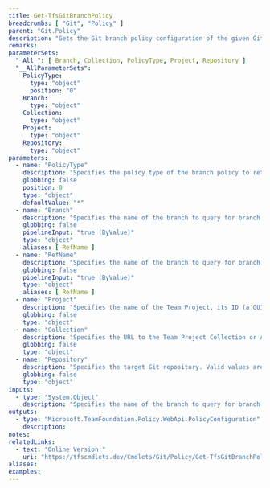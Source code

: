 ```yaml
---
title: Get-TfsGitBranchPolicy
breadcrumbs: [ "Git", "Policy" ]
parent: "Git.Policy"
description: "Gets the Git branch policy configuration of the given Git branches."
remarks: 
parameterSets: 
  "_All_": [ Branch, Collection, PolicyType, Project, Repository ] 
  "__AllParameterSets":  
    PolicyType: 
      type: "object"  
      position: "0"  
    Branch: 
      type: "object"  
    Collection: 
      type: "object"  
    Project: 
      type: "object"  
    Repository: 
      type: "object" 
parameters: 
  - name: "PolicyType" 
    description: "Specifies the policy type of the branch policy to return. Wildcards are supported. When omitted, all branch policies defined for the given branch are returned." 
    globbing: false 
    position: 0 
    type: "object" 
    defaultValue: "*" 
  - name: "Branch" 
    description: "Specifies the name of the branch to query for branch policies. When omitted, the default branch in the given repository is queried." 
    globbing: false 
    pipelineInput: "true (ByValue)" 
    type: "object" 
    aliases: [ RefName ] 
  - name: "RefName" 
    description: "Specifies the name of the branch to query for branch policies. When omitted, the default branch in the given repository is queried.This is an alias of the Branch parameter." 
    globbing: false 
    pipelineInput: "true (ByValue)" 
    type: "object" 
    aliases: [ RefName ] 
  - name: "Project" 
    description: "Specifies the name of the Team Project, its ID (a GUID), or a Microsoft.TeamFoundation.Core.WebApi.TeamProject object to connect to. When omitted, it defaults to the connection set by Connect-TfsTeamProject (if any). For more details, see the Get-TfsTeamProject cmdlet." 
    globbing: false 
    type: "object" 
  - name: "Collection" 
    description: "Specifies the URL to the Team Project Collection or Azure DevOps Organization to connect to, a TfsTeamProjectCollection object (Windows PowerShell only), or a VssConnection object. You can also connect to an Azure DevOps Services organizations by simply providing its name instead of the full URL. For more details, see the Get-TfsTeamProjectCollection cmdlet. When omitted, it defaults to the connection set by Connect-TfsTeamProjectCollection (if any)." 
    globbing: false 
    type: "object" 
  - name: "Repository" 
    description: "Specifies the target Git repository. Valid values are the name of the repository, its ID (a GUID), or a Microsoft.TeamFoundation.SourceControl.WebApi.GitRepository object obtained by e.g. a call to Get-TfsGitRepository. When omitted, it default to the team project name (i.e. the default repository)." 
    globbing: false 
    type: "object"
inputs: 
  - type: "System.Object" 
    description: "Specifies the name of the branch to query for branch policies. When omitted, the default branch in the given repository is queried."
outputs: 
  - type: "Microsoft.TeamFoundation.Policy.WebApi.PolicyConfiguration" 
    description: 
notes: 
relatedLinks: 
  - text: "Online Version:" 
    uri: "https://tfscmdlets.dev/Cmdlets/Git/Policy/Get-TfsGitBranchPolicy"
aliases: 
examples: 
---
```

